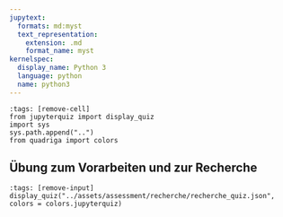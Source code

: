 ```yaml
---
jupytext:
  formats: md:myst
  text_representation:
    extension: .md
    format_name: myst
kernelspec:
  display_name: Python 3
  language: python
  name: python3
---
```

```{code-cell} ipython3
:tags: [remove-cell]
from jupyterquiz import display_quiz
import sys
sys.path.append("..")
from quadriga import colors
```

## Übung zum Vorarbeiten und zur Recherche
```{code-cell} ipython3
:tags: [remove-input]
display_quiz("../assets/assessment/recherche/recherche_quiz.json", colors = colors.jupyterquiz)
```


